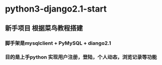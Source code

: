 # python3-django2.1-start

## 新手项目  根据菜鸟教程搭建

### 脚手架是mysqlclient + PyMySQL + diango2.1

### 目的是上手python 实现用户注册，登陆，个人动态，浏览记录等功能 
